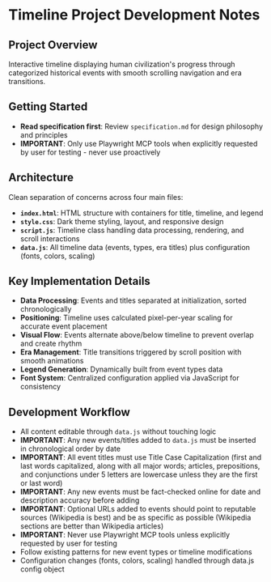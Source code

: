 # Timeline Project Development Notes

## Project Overview
Interactive timeline displaying human civilization's progress through categorized historical events with smooth scrolling navigation and era transitions.

## Getting Started
- **Read specification first**: Review `specification.md` for design philosophy and principles  
- **IMPORTANT**: Only use Playwright MCP tools when explicitly requested by user for testing - never use proactively

## Architecture
Clean separation of concerns across four main files:

- **`index.html`**: HTML structure with containers for title, timeline, and legend
- **`style.css`**: Dark theme styling, layout, and responsive design
- **`script.js`**: Timeline class handling data processing, rendering, and scroll interactions
- **`data.js`**: All timeline data (events, types, era titles) plus configuration (fonts, colors, scaling)

## Key Implementation Details
- **Data Processing**: Events and titles separated at initialization, sorted chronologically
- **Positioning**: Timeline uses calculated pixel-per-year scaling for accurate event placement
- **Visual Flow**: Events alternate above/below timeline to prevent overlap and create rhythm
- **Era Management**: Title transitions triggered by scroll position with smooth animations
- **Legend Generation**: Dynamically built from event types data
- **Font System**: Centralized configuration applied via JavaScript for consistency

## Development Workflow
- All content editable through `data.js` without touching logic
- **IMPORTANT**: Any new events/titles added to `data.js` must be inserted in chronological order by date
- **IMPORTANT**: All event titles must use Title Case Capitalization (first and last words capitalized, along with all major words; articles, prepositions, and conjunctions under 5 letters are lowercase unless they are the first or last word)
- **IMPORTANT**: Any new events must be fact-checked online for date and description accuracy before adding
- **IMPORTANT**: Optional URLs added to events should point to reputable sources (Wikipedia is best) and be as specific as possible (Wikipedia sections are better than Wikipedia articles)
- **IMPORTANT**: Never use Playwright MCP tools unless explicitly requested by user for testing
- Follow existing patterns for new event types or timeline modifications
- Configuration changes (fonts, colors, scaling) handled through data.js config object